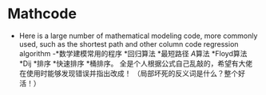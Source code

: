 # Mathcode
- Here is a large number of mathematical modeling code, more commonly used, such as the shortest path and other column code
regression algorithm
-*数学建模常用的程序
 *回归算法
 *最短路径
   *A*算法
   *Floyd算法
   *Dij
 *排序
   *快速排序
   *桶排序。
全是个人根据公式自己乱敲的，希望有大佬在使用时能够发现错误并指出改成！
（局部坏死的反义词是什么？整个好活！）
